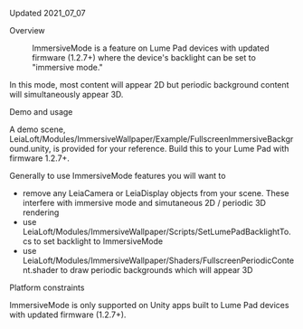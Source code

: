 ﻿<title>Immersive Wallpaper</title>

Updated 2021_07_07

Overview

<dd>ImmersiveMode is a feature on Lume Pad devices with updated firmware (1.2.7+) where the device's backlight can be set to "immersive mode."</dd>

In this mode, most content will appear 2D but periodic background content will simultaneously appear 3D.

Demo and usage

A demo scene, LeiaLoft/Modules/ImmersiveWallpaper/Example/FullscreenImmersiveBackground.unity, is provided for your reference. Build this
to your Lume Pad with firmware 1.2.7+.

Generally to use ImmersiveMode features you will want to
- remove any LeiaCamera or LeiaDisplay objects from your scene. These interfere with immersive mode and simutaneous 2D / periodic 3D rendering
- use LeiaLoft/Modules/ImmersiveWallpaper/Scripts/SetLumePadBacklightTo.cs to set backlight to ImmersiveMode
- use LeiaLoft/Modules/ImmersiveWallpaper/Shaders/FullscreenPeriodicContent.shader to draw periodic backgrounds which will appear 3D

Platform constraints

ImmersiveMode is only supported on Unity apps built to Lume Pad devices with updated firmware (1.2.7+).